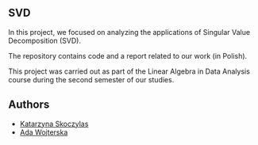 ## SVD

In this project, we focused on analyzing the applications of Singular Value Decomposition (SVD).

The repository contains code and a report related to our work (in Polish).

This project was carried out as part of the Linear Algebra in Data Analysis course during the second semester of our studies.

## Authors
- [Katarzyna Skoczylas](https://github.com/kasia-sko)
- [Ada Wojterska](https://github.com/adawojterska)
